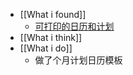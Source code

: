 - [[What i found]]
	- [可打印的日历和计划](https://7calendar.com/cn/)
- [[What i think]]
- [[What i do]]
	- 做了个月计划日历模板